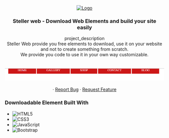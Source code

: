 <div align="center">
  <a href="https://github.com/rohini-ranjanR/steller-web">
    <img src="img/logo.png" alt="Logo" width="80" height="80">
  </a>

<h3 align="center">Steller web - Download Web Elements and build your site easily</h3>

  <p align="center">
    project_description
    <br />
<!--     <a href="https://github.com/rohini-ranjanR/steller-web"><strong>Steller Web</strong></a><br/> -->
    Steller Web provide you free elements to download, use it on your website and not to create something from scratch. <br />
    We provide you code to use it in your own way customizable.<br /> 
    <br />
    <br />
 <img src = "downloads/web/navbar/red-nav-bar/preview nav.png">
    <br />
  <br />
    ·
    <a href="https://github.com/rohini-ranjanR/steller-web/issues">Report Bug</a>
    ·
    <a href="https://github.com/rohini-ranjanR/steller-web/issues">Request Feature</a>
  </p>
</div>


### Downloadable Element Built With

* ![HTML5](https://img.shields.io/badge/html5-%23E34F26.svg?style=for-the-badge&logo=html5&logoColor=white)
* ![CSS3](https://img.shields.io/badge/css3-%231572B6.svg?style=for-the-badge&logo=css3&logoColor=white)
* ![JavaScript](https://img.shields.io/badge/javascript-%23323330.svg?style=for-the-badge&logo=javascript&logoColor=%23F7DF1E)
* ![Bootstrap](https://img.shields.io/badge/Bootstrap-563D7C?style=for-the-badge&logo=bootstrap&logoColor=white)


